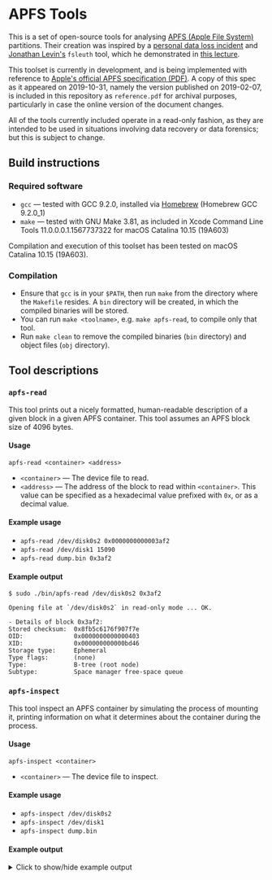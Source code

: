# APFS Tools

This is a set of open-source tools for analysing [APFS (Apple File System)](https://en.wikipedia.org/wiki/Apple_File_System)
partitions. Their creation was inspired by a [personal data loss incident](https://apple.stackexchange.com/questions/373718)
and [Jonathan Levin's](https://twitter.com/Morpheus______) `fsleuth` tool, which
he demonstrated in [this lecture](http://docs.macsysadmin.se/2018/video/Day4Session2.mp4).

This toolset is currently in development, and is being implemented with reference
to [Apple's official APFS specification (PDF)](https://developer.apple.com/support/downloads/Apple-File-System-Reference.pdf).
A copy of this spec as it appeared on 2019-10-31, namely the version published
on 2019-02-07, is included in this repository as `reference.pdf` for archival
purposes, particularly in case the online version of the document changes.

All of the tools currently included operate in a read-only fashion, as they are
intended to be used in situations involving data recovery or data forensics; but
this is subject to change.

## Build instructions

### Required software

- `gcc` — tested with GCC 9.2.0, installed via [Homebrew](https://brew.sh) (Homebrew GCC 9.2.0_1)
- `make` — tested with GNU Make 3.81, as included in Xcode Command Line Tools 11.0.0.0.1.1567737322 for macOS Catalina 10.15 (19A603)

Compilation and execution of this toolset has been tested on macOS Catalina 10.15 (19A603).

### Compilation

- Ensure that `gcc` is in your `$PATH`, then run `make` from the directory where
  the `Makefile` resides. A `bin` directory will be created, in which the
  compiled binaries will be stored.
- You can run `make <toolname>`, e.g. `make apfs-read`, to compile only that
  tool.
- Run `make clean` to remove the compiled binaries (`bin` directory) and object
  files (`obj` directory).

## Tool descriptions

### `apfs-read`

This tool prints out a nicely formatted, human-readable description of a given
block in a given APFS container. This tool assumes an APFS block size of 4096
bytes.

#### Usage

`apfs-read <container> <address>`
- `<container>` — The device file to read.
- `<address>` — The address of the block to read within `<container>`.
    This value can be specified as a hexadecimal value prefixed with `0x`,
    or as a decimal value.

#### Example usage

- `apfs-read /dev/disk0s2 0x0000000000003af2`
- `apfs-read /dev/disk1 15090`
- `apfs-read dump.bin 0x3af2`

#### Example output

```
$ sudo ./bin/apfs-read /dev/disk0s2 0x3af2

Opening file at `/dev/disk0s2` in read-only mode ... OK.

- Details of block 0x3af2:
Stored checksum:  0x8fb5c6176f907f7e
OID:              0x0000000000000403
XID:              0x000000000000bd46
Storage type:     Ephemeral
Type flags:       (none)
Type:             B-tree (root node)
Subtype:          Space manager free-space queue
```

### `apfs-inspect`

This tool inspect an APFS container by simulating the process of mounting it,
printing information on what it determines about the container during the
process.

#### Usage

`apfs-inspect <container>`
- `<container>` — The device file to inspect.

#### Example usage

- `apfs-inspect /dev/disk0s2`
- `apfs-inspect /dev/disk1`
- `apfs-inspect dump.bin`

#### Example output

<details>
<summary>Click to show/hide example output</summary>

```
$ sudo ./bin/apfs-inspect /dev/disk2s2

Opening file at `/dev/disk0s2` in read-only mode ... OK.
Simulating a mount of the APFS container.
Validating checksum of block 0x0 ... OK.

Details of block 0x0:
--------------------------------------------------------------------------------
Stored checksum:    0x6d3b3ae87c3b1736
OID:                0x1
XID:                0x137ba
Storage type:       Ephemeral
Type flags:         (none)
Type:               Container superblock
Subtype:            (none/invalid)
Magic string:       NXSB
Block size:         4096 bytes
Block count:        122045436
Supported features:
- The volumes in this container support defragmentation.
Supported read-only compatible features:
- No read-only compatible feature flags are set.
Backward-incompatible features:
- This container uses APFS version 1, as implemented in macOS 10.12.
UUID:       0xee88fe9d0853449d9743805152656b47
Next OID:                       0x1961d
Next XID:                       0x137bb
Space manager Ephemeral OID:    0x400
Object map Physical OID:        0x1a63be
Reaper Ephemeral OID:           0x401
Other flags:
- Reserved flag 1
--------------------------------------------------------------------------------

Locating the checkpoint descriptor area:
- Its length is 280 blocks.
- It is contiguous.
- The address of its first block is 0x1.
Loading the checkpoint descriptor area into memory ... OK.
Locating the most recent well-formed container superblock in the checkpoint descriptor area:
- It lies at index 203 within the checkpoint descriptor area.

Details of this container superblock:
--------------------------------------------------------------------------------
Stored checksum:    0x759fc6ac73d3d530
OID:                0x1
XID:                0x14a20
Storage type:       Ephemeral
Type flags:         (none)
Type:               Container superblock
Subtype:            (none/invalid)
Magic string:       NXSB
Block size:         4096 bytes
Block count:        122045436
Supported features:
- The volumes in this container support defragmentation.
Supported read-only compatible features:
- No read-only compatible feature flags are set.
Backward-incompatible features:
- This container uses APFS version 1, as implemented in macOS 10.12.
UUID:       0xee88fe9d0853449d9743805152656b47
Next OID:                       0x1992d
Next XID:                       0x14a21
Space manager Ephemeral OID:    0x400
Object map Physical OID:        0x1a6dc8
Reaper Ephemeral OID:           0x401
Other flags:
- Reserved flag 1
--------------------------------------------------------------------------------
- The corresponding checkpoint starts at index 202 within the checkpoint descriptor area, and spans 2 blocks.

Loading the corresponding checkpoint ... OK.

Details of each block in this checkpoint:
--------------------------------------------------------------------------------
Stored checksum:    0x8ddda7aeb21ec651
OID:                0xcb
XID:                0x14a20
Storage type:       Physical
Type flags:         (none)
Type:               Checkpoint map
Subtype:            (none/invalid)
Flags:
- Last checkpoint-mapping block in the correspondng checkpoint.
Number of mappings: 5
--------------------------------------------------------------------------------
Stored checksum:    0x759fc6ac73d3d530
OID:                0x1
XID:                0x14a20
Storage type:       Ephemeral
Type flags:         (none)
Type:               Container superblock
Subtype:            (none/invalid)
Magic string:       NXSB
Block size:         4096 bytes
Block count:        122045436
Supported features:
- The volumes in this container support defragmentation.
Supported read-only compatible features:
- No read-only compatible feature flags are set.
Backward-incompatible features:
- This container uses APFS version 1, as implemented in macOS 10.12.
UUID:       0xee88fe9d0853449d9743805152656b47
Next OID:                       0x1992d
Next XID:                       0x14a21
Space manager Ephemeral OID:    0x400
Object map Physical OID:        0x1a6dc8
Reaper Ephemeral OID:           0x401
Other flags:
- Reserved flag 1
--------------------------------------------------------------------------------

Details of each checkpoint-mapping in this checkpoint:
--------------------------------------------------------------------------------
Ephemeral OID:                      0x400
Logical block address on disk:      0x3120
Object type:                        Space manager
Object subtype:                     (none/invalid)
Object size:                        4096 bytes
Associated volume OID (virtual):    0x0
--------------------------------------------------------------------------------
Ephemeral OID:                      0x401
Logical block address on disk:      0x3121
Object type:                        Container reaper
Object subtype:                     (none/invalid)
Object size:                        4096 bytes
Associated volume OID (virtual):    0x0
--------------------------------------------------------------------------------
Ephemeral OID:                      0x403
Logical block address on disk:      0x3122
Object type:                        B-tree (root node)
Object subtype:                     Space manager free-space queue
Object size:                        4096 bytes
Associated volume OID (virtual):    0x0
--------------------------------------------------------------------------------
Ephemeral OID:                      0x405
Logical block address on disk:      0x3123
Object type:                        B-tree (root node)
Object subtype:                     Space manager free-space queue
Object size:                        4096 bytes
Associated volume OID (virtual):    0x0
--------------------------------------------------------------------------------
Ephemeral OID:                      0xf10f
Logical block address on disk:      0x3124
Object type:                        Container reaper list
Object subtype:                     (none/invalid)
Object size:                        4096 bytes
Associated volume OID (virtual):    0x0
--------------------------------------------------------------------------------
- There are 5 checkpoint-mappings in this checkpoint.

Reading the Ephemeral objects used by this checkpoint ... OK.
Validating the Ephemeral objects ... OK.

Details of the Ephemeral objects:
--------------------------------------------------------------------------------
Stored checksum:    0xfee4a5aa72b9b458
OID:                0x400
XID:                0x14a20
Storage type:       Ephemeral
Type flags:         (none)
Type:               Space manager
Subtype:            (none/invalid)
--------------------------------------------------------------------------------
Stored checksum:    0x8d1fafc7b2dd002b
OID:                0x401
XID:                0x14a20
Storage type:       Ephemeral
Type flags:         (none)
Type:               Container reaper
Subtype:            (none/invalid)
--------------------------------------------------------------------------------
Stored checksum:    0x02364e0be3653baf
OID:                0x403
XID:                0x14a20
Storage type:       Ephemeral
Type flags:         (none)
Type:               B-tree (root node)
Subtype:            Space manager free-space queue
--------------------------------------------------------------------------------
Stored checksum:    0x8772b0eb8cd606bc
OID:                0x405
XID:                0x14a20
Storage type:       Ephemeral
Type flags:         (none)
Type:               B-tree (root node)
Subtype:            Space manager free-space queue
--------------------------------------------------------------------------------
Stored checksum:    0xf7914643085005a5
OID:                0xf10f
XID:                0x14a20
Storage type:       Ephemeral
Type flags:         (none)
Type:               Container reaper list
Subtype:            (none/invalid)
--------------------------------------------------------------------------------

The container superblock states that the container object map has Physical OID 0x1a6dc8.
Loading the container object map ... OK.
Validating the container object map ... OK.

Details of the container object map:
--------------------------------------------------------------------------------
Stored checksum:    0x171fdd0a28a9fd34
OID:                0x1a6dc8
XID:                0x14a20
Storage type:       Physical
Type flags:         (none)
Type:               Object map
Subtype:            (none/invalid)
Flags:
- No snapshot support
Object mappings tree:
- Storage type:         Physical
- Type flags:           (none)
- Type:                 B-tree (root node)
- Object ID:            0x1a6dc9
Snapshots tree:
- Storage type:         Physical
- Type flags:           (none)
- Type:                 B-tree (root node)
- Object ID:            0x0
- Number of snapshots:  0 snapshots
- Latest snapshot XID:  0x0
In-progress revert:
- Minimum XID:          0x0
- Maximum XID:          0x0
--------------------------------------------------------------------------------

Reading the root node of the container object map B-tree ... OK.
Validating the root node of the container object map B-tree ... OK.

Details of the container object map B-tree:
--------------------------------------------------------------------------------
Stored checksum:    0x501de44e5ed6f257
OID:                0x1a6dc9
XID:                0x14a20
Storage type:       Physical
Type flags:         (none)
Type:               B-tree (root node)
Subtype:            Object map
Flags:                          Root node, Leaf node, Fixed size for keys and values
Number of child levels:         0
Number of keys in this node:    5
Location of table of contents:
- Offset from start of node data area:  0x0 = 0
- Length (bytes):                       0x1c0 = 448
Location of key–value shared free space:
- Offset from start of keys area:       0x60 = 96
- Length (bytes):                       0xd20 = 3360

Info relating to the entire B-tree:
- Flags:
  - This B-tree is currently undergoing a series of sequential inserts --- optimise operations if possible
  - Child nodes are referred to using Physical OIDs
- Node size:                4096 bytes
- Key size:                 16 bytes
- Value size:               16 bytes

- Length of longest key:    16 bytes
- Length of longest value:  16 bytes
- Number of keys:           5
- Number of nodes:          1
--------------------------------------------------------------------------------

The container superblock lists 5 APFS volumes, whose superblocks have the following Virtual OIDs:
- 0x402
- 0x408
- 0x40a
- 0x40c
- 0x480

Reading the APFS volume superblocks ... OK.
Validating the APFS volume superblocks ... OK.

Details of these volume superblocks:
--------------------------------------------------------------------------------
Stored checksum:    0x37c61805a0c1ffb8
OID:                0x402
XID:                0x14a20
Storage type:       Virtual
Type flags:         (none)
Type:               APFS volume
Subtype:            (none/invalid)
--------------------------------------------------------------------------------
Stored checksum:    0x6524cf9633537bcd
OID:                0x408
XID:                0x10798
Storage type:       Virtual
Type flags:         (none)
Type:               APFS volume
Subtype:            (none/invalid)
--------------------------------------------------------------------------------
Stored checksum:    0x8078e4e99f134fce
OID:                0x40a
XID:                0x142b4
Storage type:       Virtual
Type flags:         (none)
Type:               APFS volume
Subtype:            (none/invalid)
--------------------------------------------------------------------------------
Stored checksum:    0xa10536a53af6a40d
OID:                0x40c
XID:                0x13fe2
Storage type:       Virtual
Type flags:         (none)
Type:               APFS volume
Subtype:            (none/invalid)
--------------------------------------------------------------------------------
Stored checksum:    0xc6db0e59b5943640
OID:                0x480
XID:                0x1079b
Storage type:       Virtual
Type flags:         (none)
Type:               APFS volume
Subtype:            (none/invalid)
--------------------------------------------------------------------------------
END: All done.
```
</details>
